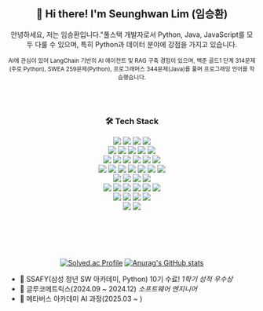 <div align="center">

## 👋 Hi there! I'm Seunghwan Lim (임승환)

<p>안녕하세요, 저는 임승환입니다."풀스택 개발자로서 Python, Java, JavaScript를 모두 다룰 수 있으며, 특히 Python과 데이터 분야에 강점을 가지고 있습니다.</p>
<sub>
AI에 관심이 있어 LangChain 기반의 AI 에이전트 및 RAG 구축 경험이 있으며, 백준 골드1 단계 314문제(주로 Python), SWEA 259문제(Python), 프로그래머스 344문제(Java)를 풀며 프로그래밍 언어를 학습했습니다.
</sub>

<br> </br>

### 🛠 Tech Stack
<div align=center> 
<img src="https://img.shields.io/badge/Python-3776AB?style=flat&logo=python&logoColor=white"/>
<img src="https://img.shields.io/badge/Java-007396?style=flat&logo=java&logoColor=white"/>
<img src="https://img.shields.io/badge/R-276DC3?style=flat&logo=r&logoColor=white"/>
<img src="https://img.shields.io/badge/C-00599C?style=flat&logo=c&logoColor=white"/>
<br/>
<img src="https://img.shields.io/badge/React-61DAFB?style=flat&logo=react&logoColor=white"/>
<img src="https://img.shields.io/badge/FastAPI-009688?style=flat&logo=fastapi&logoColor=white"/>
<img src="https://img.shields.io/badge/SpringBoot-6DB33F?style=flat&logo=springboot&logoColor=white"/>
<img src="https://img.shields.io/badge/Vue.js-4FC08D?style=flat&logo=vue.js&logoColor=white"/>
<img src="https://img.shields.io/badge/Django-092E20?style=flat&logo=django&logoColor=white"/>
<br/>
<img src="https://img.shields.io/badge/MySQL-4479A1?style=flat&logo=mysql&logoColor=white"/>
<img src="https://img.shields.io/badge/MariaDB-003545?style=flat&logo=mariadb&logoColor=white"/>
<img src="https://img.shields.io/badge/PostgreSQL-336791?style=flat&logo=postgresql&logoColor=white"/>
<img src="https://img.shields.io/badge/SQLite-003B57?style=flat&logo=sqlite&logoColor=white"/>
<img src="https://img.shields.io/badge/Amazon RDS-527FFF?style=flat&logo=amazonrds&logoColor=white"/>
<img src="https://img.shields.io/badge/OpenSearch-005EB8?style=flat&logo=opensearch&logoColor=white"/>
<br/>
<img src="https://img.shields.io/badge/AWS-FF9900?style=flat&logo=amazonaws&logoColor=white"/>
<img src="https://img.shields.io/badge/Azure-0078D4?style=flat&logo=microsoftazure&logoColor=white"/>
<img src="https://img.shields.io/badge/GCP-4285F4?style=flat&logo=googlecloud&logoColor=white"/>
<img src="https://img.shields.io/badge/Docker-2496ED?style=flat&logo=docker&logoColor=white"/>
<img src="https://img.shields.io/badge/Kubernetes-326CE5?style=flat&logo=kubernetes&logoColor=white"/>
<img src="https://img.shields.io/badge/Jenkins-D24939?style=flat&logo=jenkins&logoColor=white"/>
<img src="https://img.shields.io/badge/Nginx-009639?style=flat&logo=nginx&logoColor=white"/>
<br/>
<img src="https://img.shields.io/badge/Git-F05032?style=flat&logo=git&logoColor=white"/>
<img src="https://img.shields.io/badge/GitHub-181717?style=flat&logo=github&logoColor=white"/>
<img src="https://img.shields.io/badge/GitLab-FC6D26?style=flat&logo=gitlab&logoColor=white"/>
<img src="https://img.shields.io/badge/Gerrit-EEEEEE?style=flat&logo=&logoColor=black"/>
<br/>
<img src="https://img.shields.io/badge/Machine Learning-FE7A16?style=flat&logo=scikit-learn&logoColor=white"/>
<img src="https://img.shields.io/badge/Deep Learning-8A2BE2?style=flat&logo=pytorch&logoColor=white"/>
<img src="https://img.shields.io/badge/PyTorch-EE4C2C?style=flat&logo=pytorch&logoColor=white"/>
<img src="https://img.shields.io/badge/Scikit Learn-F7931E?style=flat&logo=scikitlearn&logoColor=white"/>
<img src="https://img.shields.io/badge/OpenCV-5C3EE8?style=flat&logo=opencv&logoColor=white"/>
<img src="https://img.shields.io/badge/LangChain-1A1A1A?style=flat&logo=langchain&logoColor=white"/>
<br/>
<img src="https://img.shields.io/badge/Windows-0078D6?style=flat&logo=windows&logoColor=white"/>
<img src="https://img.shields.io/badge/Linux-FCC624?style=flat&logo=linux&logoColor=black"/>
<img src="https://img.shields.io/badge/macOS-000000?style=flat&logo=apple&logoColor=white"/>
<img src="https://img.shields.io/badge/Bash/Shell-4EAA25?style=flat&logo=gnubash&logoColor=white"/>
<br/>
<img src="https://img.shields.io/badge/Hadoop-66CCFF?style=flat&logo=apachehadoop&logoColor=black"/>
<img src="https://img.shields.io/badge/Spark-FEAA2D?style=flat&logo=apachespark&logoColor=black"/>
<br/>
  
</div>
<br></br>

<br> </br>

[![Solved.ac Profile](http://mazassumnida.wtf/api/v2/generate_badge?boj=hwan9709)](https://solved.ac/hwan9709@naver.com/)
[![Anurag's GitHub stats](https://github-readme-stats.vercel.app/api?username=Lim-seunghwan99)](https://github.com/anuraghazra/github-readme-stats)
</div>


- 🌱 SSAFY(삼성 청년 SW 아카데미, Python) 10기 수료! *1학기 성적 우수상*
- 👯 글루코메트릭스(2024.09 ~ 2024.12) *소프트웨어 엔지니어*
- 🌱 메타버스 아카데미 AI 과정(2025.03 ~ )
